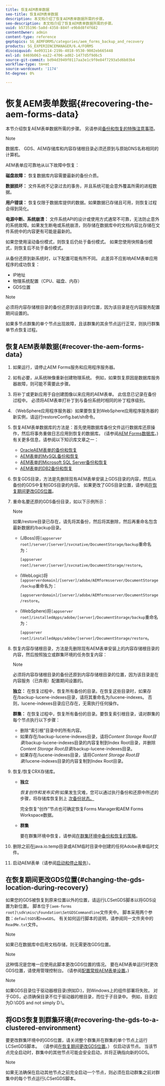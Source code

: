 ```yaml
---
title: 恢复AEM表单数据
seo-title: 恢复AEM表单数据
description: 本文档介绍了恢复AEM表单数据所需的步骤。
seo-description: 本文档介绍了恢复AEM表单数据所需的步骤。
uuid: b5735196-5a8d-4358-884f-e9b8d8f4f682
contentOwner: admin
content-type: reference
geptopics: SG_AEMFORMS/categories/aem_forms_backup_and_recovery
products: SG_EXPERIENCEMANAGER/6.4/FORMS
discoiquuid: 4e093114-219b-4018-9530-9002eb665448
exl-id: 8469b063-ea22-4706-ad02-1477d5f9d6c5
source-git-commit: bd94d3949f0117aa3e1c9f0e84f7293a5d6b03b4
workflow-type: tm+mt
source-wordcount: '1174'
ht-degree: 0%

---
```


# 恢复AEM表单数据{#recovering-the-aem-forms-data}

本节介绍恢复AEM表单数据所需的步骤。 另请参阅[备份和恢复的特殊注意事项](/help/forms/using/admin-help/backup-recovery-strategy-aem-forms.md#special-considerations-for-backup-and-recovery)。

>[!NOTE]
>
>数据库、 GDS、AEM存储库和内容存储根目录必须还原到与原始DNS名称相同的计算机。

AEM表单应可靠地从以下故障中恢复：

**磁盘故障：** 恢复数据库内容需要最新的备份介质。

**数据损坏：** 文件系统不记录过去的事务，并且系统可能会意外覆盖所需的进程数据。

**用户错误：** 恢复仅限于数据库提供的数据。如果数据已存储且可用，则恢复过程会得到简化。

**电源中断、系统崩溃：** 文件系统API的设计或使用方式通常不可靠，无法防止意外的系统故障。如果发生断电或系统崩溃，则存储在数据库中的文档内容比存储在文件系统中的内容更有可能是最新的。

如果您使用滚动备份模式，则恢复后仍处于备份模式。 如果您使用快照备份模式，则恢复后不处于备份模式。

从备份还原到新系统时，以下配置可能有所不同。 此差异不应影响AEM表单应用程序的成功恢复：

* IP地址
* 物理系统配置（CPU、磁盘、内存）
* GDS位置

>[!NOTE]
>
>必须将内容存储根目录的备份还原到该目录的位置，因为该目录是在内容服务配置期间设置的。

如果多节点群集的单个节点出现故障，且该群集的其余节点运行正常，则执行群集单节点恢复过程。

## 恢复AEM表单数据{#recover-the-aem-forms-data}

1. 如果运行，请停止AEM Forms服务和应用程序服务器。
1. 如有必要，从系统映像重新创建物理系统。 例如，如果恢复原因是数据库服务器故障，则可能不需要此步骤。
1. 将补丁或更新应用于自创建图像以来应用的AEM表单。 此信息已记录在备份过程中。 必须将AEM表单打补丁到与备份系统时相同的补丁程序级别。
1. （WebSphere应用程序服务器）如果要恢复到WebSphere应用程序服务器的新实例，请运行restoreConfig.bat/sh命令。
1. 恢复AEM表单数据库的方法是：首先使用数据库备份文件运行数据库还原操作，然后将事务重做日志应用到恢复的数据库。 (请参阅[AEM Forms数据库](/help/forms/using/admin-help/files-back-recover.md#aem-forms-database)。) 有关更多信息，请参阅以下知识库文章之一：

   * [OracleAEM表单的备份和恢复](https://www.adobe.com/go/kb403624)
   * [AEM表单的MySQL备份和恢复](https://www.adobe.com/go/kb403625)
   * [AEM表单的Microsoft SQL Server备份和恢复](https://www.adobe.com/go/kb403623)
   * [AEM表单的DB2备份和恢复](https://www.adobe.com/go/kb403626)

1. 恢复GDS目录，方法是先删除现有AEM表单安装上GDS目录的内容，然后从备份的GDS中复制GDS目录的内容。 如果更改了GDS目录位置，请参阅[在恢复期间更改GDS位置](recovering-aem-forms-data.md#changing-the-gds-location-during-recovery)。
1. 重命名要还原的GDS备份目录，如以下示例所示：

   >[!NOTE]
   >
   >如果/restore目录已存在，请先将其备份，然后将其删除，然后再重命名包含最新数据的/backup目录。

   * (JBoss)将`[appserver root]/server/[server]/svcnative/DocumentStorage/backup`重命名为：

      `[appserver root]/server/[server]/svcnative/DocumentStorage/restore`。

   * (WebLogic)将`[appserverdomain]/[server]/adobe/AEMformsserver/DocumentStorage/backup`重命名为：

      `[appserverdomain]/[server]/adobe/AEMformsserver/DocumentStorage/restore`。

   * (WebSphere)将`[appserver root]/installedApps/adobe/[server]/DocumentStorage/backup`重命名为：

      `[appserver root]/installedApps/adobe/[server]/DocumentStorage/restore`。

1. 恢复内容存储根目录，方法是先删除现有AEM表单安装上的内容存储根目录的内容，然后按照独立或群集环境的任务恢复内容：

   >[!NOTE]
   >
   >必须将内容存储根目录的备份还原到内容存储根目录的位置，因为该目录是在内容服务（已弃用）配置期间设置的。

   **独立：** 在恢复过程中，恢复所有备份的目录。在恢复这些目录时，如果存在/backup-lucene-indexes目录，请将其重命名为/lucene-indexes。 否则，lucene-indexes目录应已存在，无需执行任何操作。

   **群集：** 在恢复过程中，恢复所有备份的目录。要恢复索引根目录，请对群集的每个节点执行以下步骤：

   * 删除“索引根”目录中的所有内容。
   * 如果存在/backup-lucene-indexes目录，请将&#x200B;*Content Storage Root目录*/backup-lucene-indexes目录的内容复制到Index Root目录，并删除&#x200B;*Content Storage Root目录*/backup-lucene-indexes目录。
   * 如果存在/lucene-indexes目录，请将&#x200B;*Content Storage Root目录*/lucene-indexes目录的内容复制到Index Root目录。

1. 恢复/恢复CRX存储库。

   * **独立**

      *恢复创作和发布实例*:如果发生灾难，您可以通过执行备份和还原中所述的步骤，将存储库恢复到上 [次备份状态。](https://docs.adobe.com/docs/en/crx/current/administering/backup_and_restore.html)

      完全恢复“创作”节点也可确定恢复Forms Manager和AEM Forms Workspace数据。

   * **群集**

      要在群集环境中恢复，请参阅[在群集环境中备份和恢复的策略](/help/forms/using/admin-help/strategy-backup-restore-clustered-environment.md#strategy-for-backup-and-restore-in-a-clustered-environment)。

1. 删除之前在java.io.temp目录或AEM临时目录中创建的任何Adobe表单临时文件。
1. 启动AEM表单（请参阅[启动和停止服务](/help/forms/using/admin-help/starting-stopping-services.md#starting-and-stopping-services)）<!-- BROKEN LINK and the application server(s) (see [Maintaining the Application Server](/forms/using/admin-help/topics/maintaining-the-application-server.md))-->。

## 在恢复期间更改GDS位置{#changing-the-gds-location-during-recovery}

如果您的GDS被恢复到原来位置以外的位置，请运行LCSetGDS脚本以将GDS设置为新位置。 脚本位于`[aem-forms root]\sdk\misc\Foundation\SetGDSCommandline`文件夹中。 脚本采用两个参数：`defaultGDS`和`newGDS`。 有关如何运行脚本的说明，请参阅同一文件夹中的`ReadMe.txt`文件。

>[!NOTE]
>
>如果已在数据库中启用文档存储，则无需更改GDS位置。

>[!NOTE]
>
>这种情况是您唯一应使用此脚本更改GDS位置的情况。 要在AEM表单运行时更改GDS位置，请使用管理控制台。 (请参阅[配置常规AEM表单设置](/help/forms/using/admin-help/configure-general-aem-forms-settings.md#configure-general-aem-forms-settings)。)

>[!NOTE]
>
>如果GDS目录位于驱动器根目录(例如D:\)，则Windows上的组件部署将失败。 对于GDS，必须确保目录不位于驱动器的根目录，而位于子目录中。 例如，目录应为D:\GDS and not simply D:\。

## 将GDS恢复到群集环境{#recovering-the-gds-to-a-clustered-environment}

要更改群集环境中的GDS位置，请关闭整个群集并在群集的单个节点上运行LCSetGDS脚本。 （请参阅[在恢复期间更改GDS位置](recovering-aem-forms-data.md#changing-the-gds-location-during-recovery)。） 仅启动该节点。 当该节点完全启动时，群集中的其他节点可能会安全启动，并将正确指向新的GDS。

>[!NOTE]
>
>如果无法确保在启动其他节点之前完全启动一个节点，则必须在启动群集之前对群集中的每个节点运行LCSetGDS脚本。
